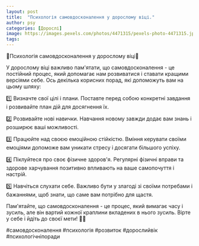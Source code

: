 ```yaml
---
layout: post
title:  "Психологія самовдосконалення у дорослому віці."
author: psy
categories: [Дорослі]
image: https://images.pexels.com/photos/4471315/pexels-photo-4471315.jpeg?auto=compress&cs=tinysrgb&fit=crop&h=627&w=1200
tags: 
---
```


🌟Психологія самовдосконалення у дорослому віці🌟

У дорослому віці важливо пам'ятати, що самовдосконалення - це постійний процес, який допомагає нам розвиватися і ставати кращими версіями себе. Ось декілька корисних порад, які допоможуть вам на цьому шляху:

1️⃣ Визначте свої цілі і плани. Поставте перед собою конкретні завдання і розвивайте план дій для досягнення їх.

2️⃣ Розвивайте нові навички. Навчання новому завжди додає вам знань і розширює ваші можливості.

3️⃣ Працюйте над своєю емоційною стійкістю. Вміння керувати своїми емоціями допоможе вам уникати стресу і досягати більшого успіху.

4️⃣ Піклуйтеся про своє фізичне здоров'я. Регулярні фізичні вправи та здорове харчування позитивно впливають на ваше самопочуття і настрій.

5️⃣ Навчіться слухати себе. Важливо бути у злагоді зі своїми потребами і бажаннями, щоб знати, що саме вам потрібно для щастя.

Пам'ятайте, що самовдосконалення - це процес, який вимагає часу і зусиль, але він вартий кожної краплини вкладених в нього зусиль. Вірте у себе і йдіть до своєї мети! 💪🌟

#самовдосконалення #психологія #розвиток #дорослийвік #психологічніпоради


